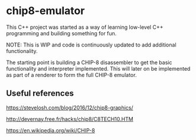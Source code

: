 # chip8-emulator

This C++ project was started as a way of learning low-level C++ programming and building something for fun. 

NOTE: This is WIP and code is continuously updated to add additional functionality.

The starting point is building a CHIP-8 disassembler to get the basic functionality and interpreter implemented. This will later on be implemented as part of a renderer to form the full CHIP-8 emulator.


## Useful references

https://stevelosh.com/blog/2016/12/chip8-graphics/

http://devernay.free.fr/hacks/chip8/C8TECH10.HTM

https://en.wikipedia.org/wiki/CHIP-8

